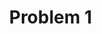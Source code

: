# Problem 1
<!DOCTYPE html>
<html>
<head>
<title>Charged Particle Simulation</title>
<style>
  body { margin: 0; }
  canvas { display: block; }
</style>
</head>
<body>
<canvas id="simulationCanvas"></canvas>
<script>
  const canvas = document.getElementById('simulationCanvas');
  const ctx = canvas.getContext('2d');

  canvas.width = window.innerWidth;
  canvas.height = window.innerHeight;

  // Constants (units are arbitrary)
  const q = 1;     // Charge of the particle
  const m = 1;     // Mass of the particle
  const B0 = 0.001; // Magnetic field strength (in the z-direction)
  const E = { x: 0, y: 0 }; // Electric field

  // Initial state of the particle
  let particle = {
    x: canvas.width / 2,
    y: canvas.height / 2,
    vx: 50,
    vy: 0,
    radius: 1,
    color: 'red',
    path: [] // Array to store the trajectory points
  };

  // Function to update the particle's state
  function updateParticle() {
    // Calculate the Lorentz force (F = q(E + v x B))
    const Fx = q * (E.x + particle.vy * B0);
    const Fy = q * (E.y - particle.vx * B0);

    // Calculate the acceleration (a = F / m)
    const ax = Fx / m;
    const ay = Fy / m;

    // Update the velocity (using Euler's method)
    particle.vx += ax;
    particle.vy += ay;

    // Update the position
    particle.x += particle.vx;
    particle.y += particle.vy;

    // Store the current position in the path
    particle.path.push({ x: particle.x, y: particle.y });
    if (particle.path.length > 500) { // Limit the length of the trajectory
      particle.path.shift();
    }

    // Simple boundary collision (reflection)
    if (particle.x + particle.radius > canvas.width || particle.x - particle.radius < 0) {
      particle.vx *= -1;
    }
    if (particle.y + particle.radius > canvas.height || particle.y - particle.radius < 0) {
      particle.vy *= -1;
    }
  }

  // Function to draw on the canvas
  function draw() {
    ctx.clearRect(0, 0, canvas.width, canvas.height);

    // Draw the trajectory
    ctx.beginPath();
    ctx.strokeStyle = 'gray';
    ctx.lineWidth = 1;
    for (let i = 0; i < particle.path.length - 1; i++) {
      ctx.moveTo(particle.path[i].x, particle.path[i].y);
      ctx.lineTo(particle.path[i + 1].x, particle.path[i + 1].y);
    }
    ctx.stroke();

    // Draw the particle
    ctx.beginPath();
    ctx.arc(particle.x, particle.y, particle.radius, 0, Math.PI * 2);
    ctx.fillStyle = particle.color;
    ctx.fill();
  }

  // Animation loop
  function loop() {
    updateParticle();
    draw();
    requestAnimationFrame(loop);
  }

  // Start the animation
  50p();
</script>
</body>
</html>
